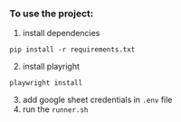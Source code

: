 ### To use the project:
1. install dependencies
```
pip install -r requirements.txt
```
2. install playright
```
playwright install
```
3. add google sheet credentials in `.env` file
4. run the `runner.sh`
